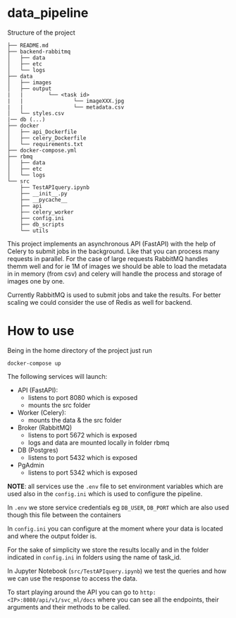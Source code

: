 # data_pipeline

Structure of the project
```
├── README.md
├── backend-rabbitmq
│   ├── data
│   ├── etc
│   └── logs
├── data
│   ├── images
│   ├── output
|   |        └── <task id>
|   |                └── imageXXX.jpg
|   |                └── metadata.csv
│   └── styles.csv
|── db (...)
├── docker
│   ├── api_Dockerfile
│   ├── celery_Dockerfile
│   └── requirements.txt
├── docker-compose.yml
├── rbmq
│   ├── data
│   ├── etc
│   └── logs
└── src
    ├── TestAPIquery.ipynb
    ├── __init__.py
    ├── __pycache__
    ├── api
    ├── celery_worker
    ├── config.ini
    ├── db_scripts
    └── utils
```

This project implements an asynchronous API (FastAPI) with the help of Celery to submit jobs in the background. Like that you can process many requests in parallel. For the case of large requests RabbitMQ handles themm well and for ie 1M of images we should be able to load the metadata in in memory (from csv) and celery will handle the process and storage of images one by one.

Currently RabbitMQ is used to submit jobs and take the results. For better scaling we could consider the use of Redis as well for backend.

# How to use
Being in the home directory of the project just run
```
docker-compose up
```

The following services will launch:
* API (FastAPI): 
  * listens to port 8080 which is exposed
  * mounts the src folder
* Worker (Celery):
  * mounts the data & the src folder
* Broker (RabbitMQ)
  * listens to port 5672 which is exposed
  * logs and data are mounted locally in folder rbmq
* DB (Postgres)
  * listens to port 5432 which is exposed
* PgAdmin
  * listens to port 5342 which is exposed
  
**NOTE**: all services use the `.env` file to set environment variables which are used also in the `config.ini` which is used to configure the pipeline.

In `.env` we store service credentials eg `DB_USER`, `DB_PORT` which are also used though this file between the containers

In `config.ini` you can configure at the moment where your data is located and where the output folder is.

For the sake of simplicity we store the results locally and in the folder indicated in `config.ini` in folders using the name of task_id. 

In Jupyter Notebook (`src/TestAPIquery.ipynb`) we test the queries and how we can use the response to access the data.

To start playing around the API you can go to `http:<IP>:8080/api/v1/svc_ml/docs` where you can see all the endpoints, their arguments and their methods to be called.